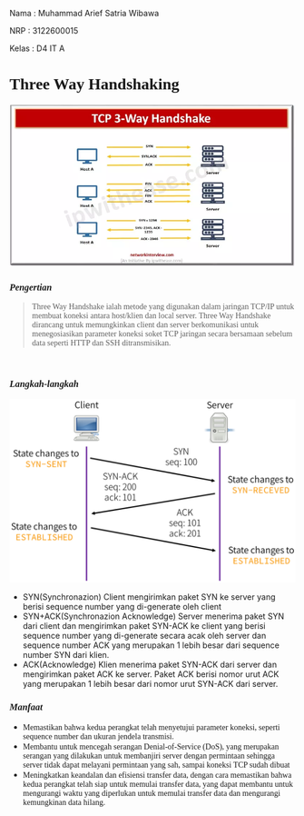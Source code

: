 <p>Nama : Muhammad Arief Satria Wibawa</p>
<p>NRP : 3122600015</p>
<p>Kelas : D4 IT A</p>

**<h1 style="font-family:bahnschrift;">Three Way Handshaking</h1>**
<img src="assets/3 way handshake.webp" alt="Three way handshake">


***<h3 style="font-family:bahnschrift;">Pengertian</h3>***
><div class ="isi" style="font-family:bahnschrift;">Three Way Handshake ialah metode yang digunakan dalam jaringan TCP/IP untuk membuat koneksi antara host/klien dan local server. Three Way Handshake dirancang untuk memungkinkan client dan server berkomunikasi untuk menegosiasikan parameter koneksi soket TCP jaringan secara bersamaan sebelum data seperti HTTP dan SSH ditransmisikan.
<br>

***<h3 style="font-family:bahnschrift;">Langkah-langkah</h3>***
<img src="assets/three way handshake.webp" alt="Three way handshake">

* SYN(Synchronazion) 
 Client mengirimkan paket SYN ke server yang berisi sequence number yang di-generate oleh client
* SYN+ACK(Synchronazion Acknowledge)
 Server menerima paket SYN dari client dan mengirimkan paket SYN-ACK ke client yang berisi sequence number yang di-generate secara acak oleh server dan sequence number ACK yang merupakan 1 lebih besar dari sequence number SYN dari klien.
* ACK(Acknowledge)
 Klien menerima paket SYN-ACK dari server dan mengirimkan paket ACK ke server. Paket ACK berisi nomor urut ACK yang merupakan 1 lebih besar dari nomor urut SYN-ACK dari server.

***<h3 style="font-family:bahnschrift;">Manfaat</h3>***
* <div class ="isi" style="font-family:bahnschrift;">Memastikan bahwa kedua perangkat telah menyetujui parameter koneksi, seperti sequence number dan ukuran jendela transmisi.
* <div class ="isi" style="font-family:bahnschrift;">Membantu untuk mencegah serangan Denial-of-Service (DoS), yang merupakan serangan yang dilakukan untuk membanjiri server dengan permintaan sehingga server tidak dapat melayani permintaan yang sah, sampai koneksi TCP sudah dibuat
* <div class ="isi" style="font-family:bahnschrift;">Meningkatkan keandalan dan efisiensi transfer data, dengan cara memastikan bahwa kedua perangkat telah siap untuk memulai transfer data, yang dapat membantu untuk mengurangi waktu yang diperlukan untuk memulai transfer data dan mengurangi kemungkinan data hilang.